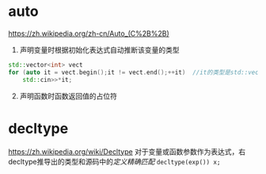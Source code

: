 # auto
<https://zh.wikipedia.org/zh-cn/Auto_(C%2B%2B)>
1. 声明变量时根据初始化表达式自动推断该变量的类型
```C++
std::vector<int> vect
for (auto it = vect.begin();it != vect.end();++it)	//it的类型是std::vector<int>::iterator
	std::cin>>*it;
```
2. 声明函数时函数返回值的占位符

# decltype
<https://zh.wikipedia.org/wiki/Decltype>
对于变量或函数参数作为表达式，右decltype推导出的类型和源码中的*定义精确匹配*
`decltype(exp()) x;`
